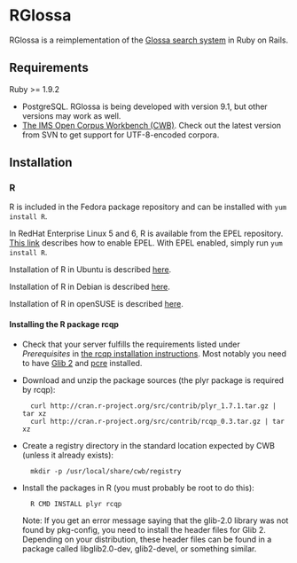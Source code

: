 # RGlossa

RGlossa is a reimplementation of the [Glossa search system](https://github.com/noklesta/glossa_svn) in Ruby on Rails.

## Requirements

 Ruby >= 1.9.2
* PostgreSQL. RGlossa is being developed with version 9.1, but other versions may work as well.
* [The IMS Open Corpus Workbench (CWB)](http://cwb.sourceforge.net/). Check out the latest version from SVN to get support for UTF-8-encoded corpora.

## Installation

### R

R is included in the Fedora package repository and can be installed with `yum install R`.

In RedHat Enterprise Linux 5 and 6, R is available from the EPEL repository. [This link](http://fedoraproject.org/wiki/EPEL#How_can_I_use_these_extra_packages.3F) describes how to enable EPEL. With EPEL enabled, simply run `yum install R`.

Installation of R in Ubuntu is described [here](http://cran.r-project.org/bin/linux/ubuntu/).

Installation of R in Debian is described [here](http://cran.r-project.org/bin/linux/debian/).

Installation of R in openSUSE is described [here](http://cran.r-project.org/bin/linux/suse/).

#### Installing the R package rcqp

* Check that your server fulfills the requirements listed under *Prerequisites* in [the rcqp installation instructions](http://cran.r-project.org/web/packages/rcqp/INSTALL). Most notably you need to have [Glib 2](http://www.gtk.org/download.html) and [pcre](http://www.pcre.org/) installed.

* Download and unzip the package sources (the plyr package is required by rcqp):

        curl http://cran.r-project.org/src/contrib/plyr_1.7.1.tar.gz | tar xz
        curl http://cran.r-project.org/src/contrib/rcqp_0.3.tar.gz | tar xz

* Create a registry directory in the standard location expected by CWB (unless it already exists):

        mkdir -p /usr/local/share/cwb/registry

* Install the packages in R (you must probably be root to do this):

        R CMD INSTALL plyr rcqp

  Note: If you get an error message saying that the glib-2.0 library was not found by pkg-config, you need to install the header files for Glib 2. Depending on your distribution, these header files can be found in a package called libglib2.0-dev, glib2-devel, or something similar.
